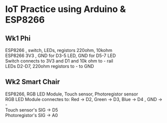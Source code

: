 # IoT Practice using Arduino & ESP8266

## Wk1 Phi 
ESP8266 , switch, LEDs, registors 220ohm, 10kohm \
ESP8266 3V3 , GND for D3-5 LED,   GND for D5-7 LED \
Switch connects to 3V3 and  D1 and 10k ohm to - rail \
LEDs D2-D7, 220ohm registors to - to GND 

## Wk2 Smart Chair

ESP8266, RGB LED Module, Touch sensor, Photoregistor sensor \
RGB LED Module connectes to: Red -> D2, Green -> D3, Blue -> D4 , GND -> - \
Touch sensor's SIG -> D5 \
Photoregistor's SIG -> A0 







